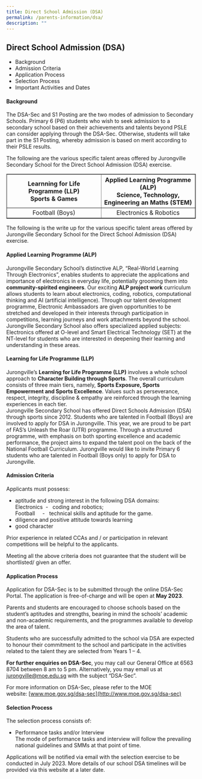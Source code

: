 ```yaml
---
title: Direct School Admission (DSA)
permalink: /parents-information/dsa/
description: ""
---
```

## Direct School Admission (DSA)

*   Background
*   Admission Criteria
*   Application Process
*   Selection Process
*   Important Activities and Dates

#### Background

The DSA-Sec and S1 Posting are the two modes of admission to Secondary Schools. Primary 6 (P6) students who wish to seek admission to a secondary school based on their achievements and talents beyond PSLE can consider applying through the DSA-Sec. Otherwise, students will take part in the S1 Posting, whereby admission is based on merit according to their PSLE results.

The following are the various specific talent areas offered by Jurongville Secondary School for the Direct School Admission (DSA) exercise.

<table width="80%" border="1" class="ive_eobj_center iveo_table ives_tab_green">
<tbody>
<tr>
<th width="50%"><div style="text-align: center;"><b>Learnning for Life Programme (LLP)<br>Sports &amp; Games</b></div></th>
<th width="50%"><div style="text-align: center;"><b>Applied Learning Programme (ALP)<br>Science, Technology, Engineering an Maths (STEM)</b></div></th>
</tr>
<tr>
<td><div style="text-align: center;">Football (Boys)</div></td>
<td><div style="text-align: center;">Electronics &amp; Robotics</div></td>
</tr>
</tbody>
</table>

The following is the write up for the various specific talent areas offered by Jurongville Secondary School for the Direct School Admission (DSA) exercise.

#### Applied Learning Programme (ALP)

Jurongville Secondary School’s distinctive ALP, “Real-World Learning Through Electronics”, enables students to appreciate the applications and importance of electronics in everyday life, potentially grooming them into **community-spirited engineers**. Our exciting **ALP project work** curriculum allows students to learn about electronics, coding, robotics, computational thinking and AI (artificial intelligence). Through our talent development programme, Electronic Ambassadors are given opportunities to be stretched and developed in their interests through participation in competitions, learning journeys and work attachments beyond the school. Jurongville Secondary School also offers specialized applied subjects: Electronics offered at O-level and Smart Electrical Technology (SET) at the NT-level for students who are interested in deepening their learning and understanding in these areas.

#### Learning for Life Programme (LLP)

Jurongville’s **Learning for Life Programme (LLP)** involves a whole school approach to **Character Building through Sports**. 
The overall curriculum consists of three main tiers, namely, **Sports Exposure, Sports Empowerment and Sports Excellence**. Values such as perseverance, respect, integrity, discipline & empathy are reinforced through the learning experiences in each tier.  
Jurongville Secondary School has offered Direct Schools Admission (DSA) through sports since 2012. Students who are talented in Football (Boys) are involved to apply for DSA in Jurongville. This year, we are proud to be part of FAS’s Unleash the Roar (UTR) programme. Through a structured programme, with emphasis on both sporting excellence and academic performance, the project aims to expand the talent pool on the back of the National Football Curriculum. Jurongville would like to invite Primary 6 students who are talented in Football (Boys only) to apply for DSA to Jurongville.

#### Admission Criteria

Applicants must possess:

*   aptitude and strong interest in the following DSA domains: <br>
     Electronics  -   coding and robotics; <br>
     Football     -   technical skills and aptitude for the game. 
*   diligence and positive attitude towards learning 
*   good character 

Prior experience in related CCAs and / or participation in relevant competitions will be helpful to the applicants.  

Meeting all the above criteria does not guarantee that the student will be shortlisted/ given an offer.

#### Application Process

Application for DSA-Sec is to be submitted through the online DSA-Sec Portal. The application is free-of-charge and will be open at **May 2023**. 
 
Parents and students are encouraged to choose schools based on the student’s aptitudes and strengths, bearing in mind the schools’ academic and non-academic requirements, and the programmes available to develop the area of talent.
 
Students who are successfully admitted to the school via DSA are expected to honour their commitment to the school and participate in the activities related to the talent they are selected from Years 1 – 4. 

**For further enquiries on DSA-Sec**, you may call our General Office at 6563 8704 between 8 am to 5 pm. Alternatively, you may email us at [jurongville@moe.edu.sg](mailto:jurongville@moe.edu.sg) with the subject “DSA-Sec”.

For more information on DSA-Sec, please refer to the MOE website: [www.moe.gov.sg/dsa-sec](http://www.moe.gov.sg/dsa-sec)

#### Selection Process

The selection process consists of: 
* Performance tasks and/or Interview<br>
   The mode of performance tasks and interview will follow the prevailing national guidelines and SMMs at that point of time. 

Applications will be notified via email with the selection exercise to be conducted in July 2023. More details of our school DSA timelines will be provided via this website at a later date.
